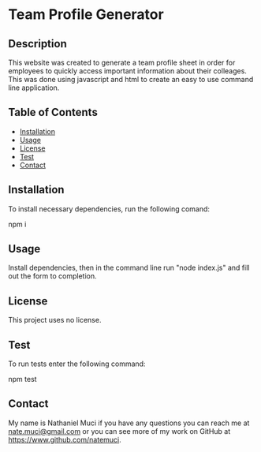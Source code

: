 # Team Profile Generator

  ## Description
  
  This website was created to generate a team profile sheet in order for employees to  quickly access important information about their colleages. This was done using javascript and html to create an easy to use command line application.
  
  ## Table of Contents 
  
  - [Installation](#installation)
  - [Usage](#usage)
  - [License](#license)
  - [Test](#test)
  - [Contact](#contact)
  
  ## Installation
  
  To install necessary dependencies, run the following comand:

  npm i

  ## Usage
  
  Install dependencies, then in the command line run "node index.js" and fill out the form to completion.
        
  ## License
  
  This project uses no license.
  
  
  ## Test 
  
  To run tests enter the following command:

  npm test

  ## Contact
  
  My name is Nathaniel Muci if you have any questions you can reach me at nate.muci@gmail.com or you can see more of my work on GitHub at https://www.github.com/natemuci.
  